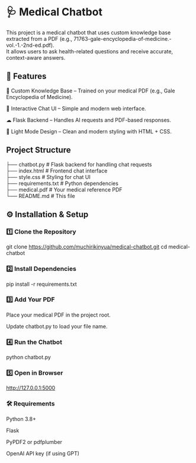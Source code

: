 # 🩺 Medical Chatbot </br>

This project is a medical chatbot that uses custom knowledge base extracted from a PDF (e.g., 71763-gale-encyclopedia-of-medicine.-vol.-1.-2nd-ed.pdf). </br>
It allows users to ask health-related questions and receive accurate, context-aware answers.

## 🚀 Features
📄 Custom Knowledge Base – Trained on your medical PDF (e.g., Gale Encyclopedia of Medicine).

💬 Interactive Chat UI – Simple and modern web interface.

☁ Flask Backend – Handles AI requests and PDF-based responses.

🎨 Light Mode Design – Clean and modern styling with HTML + CSS.

##  Project Structure
├── chatbot.py        # Flask backend for handling chat requests </br>
├── index.html        # Frontend chat interface </br>
├── style.css         # Styling for chat UI </br>
├── requirements.txt  # Python dependencies </br>
├── medical.pdf       # Your medical reference PDF </br>
└── README.md         # This file

## ⚙️ Installation & Setup
### 1️⃣ Clone the Repository
git clone https://github.com/muchirikinyua/medical-chatbot.git
cd medical-chatbot
### 2️⃣ Install Dependencies
pip install -r requirements.txt
### 3️⃣ Add Your PDF

Place your medical PDF in the project root.

Update chatbot.py to load your file name.

### 4️⃣ Run the Chatbot
python chatbot.py
### 5️⃣ Open in Browser
http://127.0.0.1:5000
### 🛠 Requirements
Python 3.8+

Flask

PyPDF2 or pdfplumber

OpenAI API key (if using GPT)

